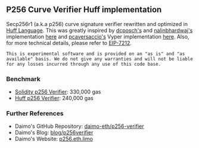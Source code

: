 ## P256 Curve Verifier Huff implementation

Secp256r1 (a.k.a p256) curve signature verifier rewritten and optimized in [Huff Language](https://huff.sh). This was greatly inspired by [dcposch's](https://github.com/dcposch) and [nalinbhardwaj's](https://github.com/nalinbhardwaj) implementation [here](https://github.com/daimo-eth/p256-verifier/blob/master/src/P256Verifier.sol) and [pcaversaccio's](https://github.com/pcaversaccio) Vyper implementation [here](https://github.com/pcaversaccio/p256-verifier-vyper/blob/main/src/P256Verifier.vy). Also, for more technical details, please refer to [EIP-7212](https://eips.ethereum.org/EIPS/eip-7212).

    This is experimental software and is provided on an "as is" and "as available" basis. We do not give any warranties and will not be liable for any losses incurred through any use of this code base.

### Benchmark

- [Solidity p256 Verifier](https://github.com/daimo-eth/p256-verifier/blob/master/src/P256Verifier.sol): 330,000 gas
- [Huff p256 Verifier](https://github.com/AmadiMichael/p256-verifier-huff/blob/master/src/P256Verifier/Verifier.sol): 240,000 gas

### Further References

- Daimo's GitHub Repository: [daimo-eth/p256-verifier](https://github.com/daimo-eth/p256-verifier)
- Daimo's Blog: [blog/p256verifier](https://daimo.xyz/blog/p256verifier)
- Daimo's Website: [p256.eth.limo](https://p256.eth.limo/)
